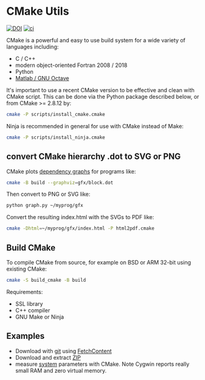 # CMake Utils

[![DOI](https://zenodo.org/badge/DOI/10.5281/zenodo.1488084.svg)](https://doi.org/10.5281/zenodo.1488084)
[![ci](https://github.com/scivision/cmakeutils/actions/workflows/ci.yml/badge.svg)](https://github.com/scivision/cmakeutils/actions/workflows/ci.yml)

CMake is a powerful and easy to use build system for a wide variety of languages including:

* C / C++
* modern object-oriented Fortran 2008 / 2018
* Python
* [Matlab / GNU Octave](https://github.com/scivision/matlab-cmake-mex)

It's important to use a recent CMake version to be effective and clean with CMake script.
This can be done via the Python package described below, or from CMake >= 2.8.12 by:

```sh
cmake -P scripts/install_cmake.cmake
```

Ninja is recommended in general for use with CMake instead of Make:

```sh
cmake -P scripts/install_ninja.cmake
```

## convert CMake hierarchy .dot to SVG or PNG

CMake plots
[dependency graphs](https://www.scivision.dev/cmake-dependency-graph)
for programs like:

```sh
cmake -B build --graphviz=gfx/block.dot
```

Then convert to PNG or SVG like:

```sh
python graph.py ~/myprog/gfx
```

Convert the resulting index.html with the SVGs to PDF like:

```sh
cmake -Dhtml=~/myprog/gfx/index.html -P html2pdf.cmake
```

## Build CMake

To compile CMake from source, for example on BSD or ARM 32-bit using existing CMake:

```sh
cmake -S build_cmake -B build
```

Requirements:

* SSL library
* C++ compiler
* GNU Make or Ninja

## Examples

* Download with [git](./fetchgit) using [FetchContent](https://cmake.org/cmake/help/latest/module/FetchContent.html)
* Download and extract [ZIP](./zip)
* measure [system](./system) parameters with CMake. Note Cygwin reports really small RAM and zero virtual memory.
